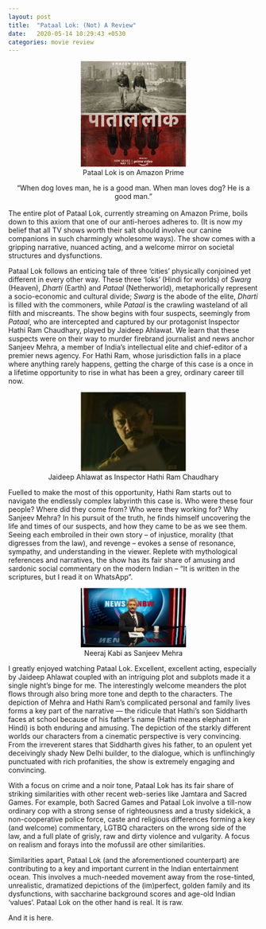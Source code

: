```yaml
---
layout: post
title:  "Pataal Lok: (Not) A Review"
date:   2020-05-14 10:29:43 +0530
categories: movie review
---
```

<center><figure>
<img src="/assets/post_assets/pataal-lok-poster.jpg" alt="img" width="50%"/>
  <figcaption>Pataal Lok is on Amazon Prime</figcaption>
</figure></center>
<center>“When dog loves man, he is a good man. When man loves dog? He is a good man.”</center><br>
<!--more-->
The entire plot of Pataal Lok, currently streaming on Amazon Prime, boils down to this axiom that one of our anti-heroes adheres to. (It is now my belief that all TV shows worth their salt should involve our canine companions in such charmingly wholesome ways). The show comes with a gripping narrative, nuanced acting, and a welcome mirror on societal structures and dysfunctions.

Pataal Lok follows an enticing tale of three ‘cities’ physically conjoined yet different in every other way. These three ‘loks’ (Hindi for worlds) of *Swarg* (Heaven), *Dharti* (Earth) and *Pataal* (Netherworld), metaphorically represent a socio-economic and cultural divide; *Swarg* is the abode of the elite, *Dharti* is filled with the commoners, while *Pataal* is the crawling wasteland of all filth and miscreants. The show begins with four suspects, seemingly from *Pataal*, who are intercepted and captured by our protagonist Inspector Hathi Ram Chaudhary, played by Jaideep Ahlawat. We learn that these suspects were on their way to murder firebrand journalist and news anchor Sanjeev Mehra, a member of India’s intellectual elite and chief-editor of a premier news agency. For Hathi Ram, whose jurisdiction falls in a place where anything rarely happens, getting the charge of this case is a once in a lifetime opportunity to rise in what has been a grey, ordinary career till now.
<center><figure>
<img src="/assets/post_assets/hathiram.jpg" alt="img" width="50%"/>
  <figcaption>Jaideep Ahlawat as Inspector Hathi Ram Chaudhary</figcaption>
</figure></center>

Fuelled to make the most of this opportunity, Hathi Ram starts out to navigate the endlessly complex labyrinth this case is. Who were these four people? Where did they come from? Who were they working for? Why Sanjeev Mehra? In his pursuit of the truth, he finds himself uncovering the life and times of our suspects, and how they came to be as we see them. Seeing each embroiled in their own story – of injustice, morality (that digresses from the law), and revenge – evokes a sense of resonance, sympathy, and understanding in the viewer. Replete with mythological references and narratives, the show has its fair share of amusing and sardonic social commentary on the modern Indian – “It is written in the scriptures, but I read it on WhatsApp”.

<center><figure>
<img src="/assets/post_assets/neeraj_kabi.jpg" alt="img" width="50%"/>
  <figcaption>Neeraj Kabi as Sanjeev Mehra</figcaption>
</figure></center>

I greatly enjoyed watching Pataal Lok. Excellent, excellent acting, especially by Jaideep Ahlawat coupled with an intriguing plot and subplots made it a single night’s binge for me. The interestingly welcome meanders the plot flows through also bring more tone and depth to the characters. The depiction of Mehra and Hathi Ram’s complicated personal and family lives forms a key part of the narrative — the ridicule that Hathi’s son Siddharth faces at school because of his father’s name (Hathi means elephant in Hindi) is both enduring and amusing. The depiction of the starkly different worlds our characters from a cinematic perspective is very convincing. From the irreverent stares that Siddharth gives his father, to an opulent yet deceivingly shady New Delhi builder, to the dialogue, which is unflinchingly punctuated with rich profanities, the show is extremely engaging and convincing.

With a focus on crime and a noir tone, Pataal Lok has its fair share of striking similarities with other recent web-series like Jamtara and Sacred Games. For example, both Sacred Games and Pataal Lok involve a till-now ordinary cop with a strong sense of righteousness and a trusty sidekick, a non-cooperative police force, caste and religious differences forming a key (and welcome) commentary, LGTBQ characters on the wrong side of the law, and a full plate of grisly, raw and dirty violence and vulgarity. A focus on realism and forays into the mofussil are other similarities. 

Similarities apart, Pataal Lok (and the aforementioned counterpart) are contributing to a key and important current in the Indian entertainment ocean. This involves a much-needed movement away from the rose-tinted, unrealistic, dramatized depictions of the (im)perfect, golden family and its dysfunctions, with saccharine background scores and age-old Indian ‘values’. Pataal Lok on the other hand is real. It is raw.

And it is here.